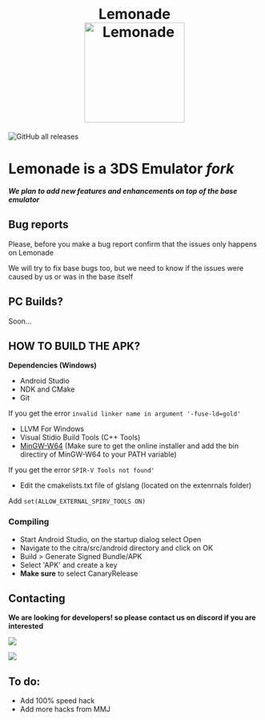 <h1 align="center">
  <br>
    <a>Lemonade</a>
  <br>
    <b href="https://github.com/Gamer64ytb/Lemonade/blob/master/"><img src="https://github.com/Gamer64ytb/Lemonade/blob/master/assets/Lemonade.png" alt="Lemonade" width="200"></b>
  <br>
</h1>

![GitHub all releases](https://img.shields.io/github/downloads/Gamer64ytb/Lemonade/total)

# Lemonade is a 3DS Emulator ___fork___

***We plan to add new features and enhancements on top of the ___base___ emulator***

## Bug reports

Please, before you make a bug report confirm that the issues only happens on Lemonade

We will try to fix base bugs too, but we need to know if the issues were caused by us or was in the base itself

## PC Builds?

Soon...


## HOW TO BUILD THE APK?

**Dependencies (Windows)**
- Android Studio
- NDK and CMake
- Git

If you get the error ```invalid linker name in argument '-fuse-ld=gold'```
- LLVM For Windows
- Visual Stidio Build Tools (C++ Tools)
- [MinGW-W64](https://github.com/niXman/mingw-builds-binaries) (Make sure to get the online installer and add the bin directiry of MinGW-W64 to your PATH variable)

If you get the error ```SPIR-V Tools not found'```
 - Edit the cmakelists.txt file of glslang (located on the extenrnals folder)

Add ```set(ALLOW_EXTERNAL_SPIRV_TOOLS ON)```
 
###  Compiling
- Start Android Studio, on the startup dialog select Open
- Navigate to the citra/src/android directory and click on OK
- Build > Generate Signed Bundle/APK
- Select 'APK' and create a key
- **Make sure** to select CanaryRelease 


## Contacting

**We are looking for developers! so please contact us on discord if you are interested**

[![](https://dcbadge.vercel.app/api/server/NVTYcV4v2Q)](https://discord.gg/NVTYcV4v2Q)

[![](https://patrolavia.github.io/telegram-badge/chat.png)](https://t.me/joinchat/lTkg6yC6pQAxNzM0)

## To do:

- Add 100% speed hack
- Add more hacks from MMJ
